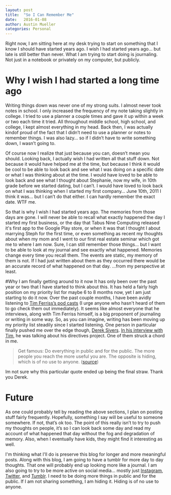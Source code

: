 ```yaml
---
layout: post
title:  "So I Can Remember Me"
date:   2016-01-08
author: Austin Mueller
categories: Personal
---
```

Right now, I am sitting here at my desk trying to start on something that I know I should have started years ago.  I wish I had started years ago…  but late is still better than never.  What I am trying to start doing is journaling.  Not just in a notebook or privately on my computer, but publicly.

# Why I wish I had started a long time ago
Writing things down was never one of my strong suits.  I almost never took notes in school.  I only increased the frequency of my note taking slightly in college.  I tried to use a planner a couple times and gave it up within a week or two each time it tried.  All throughout middle school, high school, and college, I kept almost everything in my head.  Back then, I was actually kindof proud of the fact that I didn’t need to use a planner or notes to remember things.  I was also lazy… so if I didn’t have to write something down, I wasn’t going to.

Of course now I realize that just because you can, doesn’t mean you should.  Looking back, I actually wish I had written all that stuff down.  Not because it would have helped me at the time, but because I think it would be cool to be able to look back and see what I was doing on a specific date or what I was thinking about at the time.  I would have loved to be able to look back and see what I thought about Stephanie, now my wife, in 10th grade before we started dating, but I can’t.  I would have loved to look back on what I was thinking when I started my first company… June 10th, 2011 I think it was… but I can’t do that either.  I can hardly remember the exact date.  WTF me.

So that is why I wish I had started years ago.  The memories from those days are gone.  I will never be able to recall what exactly happened the day I started my first business, or the day that Tabus Nine Computing released it's first app to the Google Play store, or when it was that I thought I about marrying Steph for the first time, or even something as recent my thoughts about when my mom and I went to our first real estate seminar which got me to where I am now.  Sure, I can still remember those things… but I want to be able to look at my journal and see exactly what happened.  Memories change every time you recall them.  The events are static, my memory of them is not.  If I had just written about them as they occurred there would be an accurate record of what happened on that day.  ...from my perspective at least.

#Why I am finally getting around to it now
It has only been over the past year or two that I have started to think about this.  It has held a fairly high position on my priority list for maybe 6 to 8 months now, yet I am just starting to do it now.  Over the past couple months, I have been avidly listening to [Tim Ferriss’s pod casts](http://fourhourworkweek.com/podcast/) (I urge anyone who hasn't heard of them to go check them out immediately).  It seems like almost everyone that he interviews, along with Tim Ferriss himself, is a big proponent of journaling or writing in some way.  So, as you can imagine, writing has been moving up my priority list steadily since I started listening.  One person in particular finally pushed me over the edge though, [Derek Sivers](https://sivers.org/).  [In his interview with Tim](http://fourhourworkweek.com/2015/12/14/derek-sivers-on-developing-confidence-finding-happiness-and-saying-no-to-millions/), he was talking about his directives project.  One of them struck a chord in me.

> Get famous: Do everything in public and for the public. The more people you reach the more useful you are. The opposite is hiding, which is of no use to anyone. ([source](http://benspak.org/derek-sivers-directives-for-living/))

Im not sure why this particular quote ended up being the final straw.  Thank you Derek.

# Future
As one could probably tell by reading the above sections, I plan on posting stuff fairly frequently.  Hopefully, something I say will be useful to someone somewhere.  If not, that’s ok too.  The point of this really isn’t to try to push my thoughts on people, it’s so I can look back some day and read my account of what happened that day without the fog and degradation of memory.  Also, when I eventually have kids, they might find it interesting as well.

I'm thinking what I'll do is preserve this blog for longer and more meaningful posts.  Along with this blog, I am going to have a tumblr for more day to day thoughts.  That one will probably end up looking more like a journal.  I am also going to try to be more active on social media… mostly just [Instagram](https://www.instagram.com/armueller91/), [Twitter](https://twitter.com/AustinRMueller), and [Tumblr](http://armueller-soc.tumblr.com/).  I need to be doing more things in public and for the public.  If I am not sharing something, I am hiding it.  Hiding is of no use to anyone.
